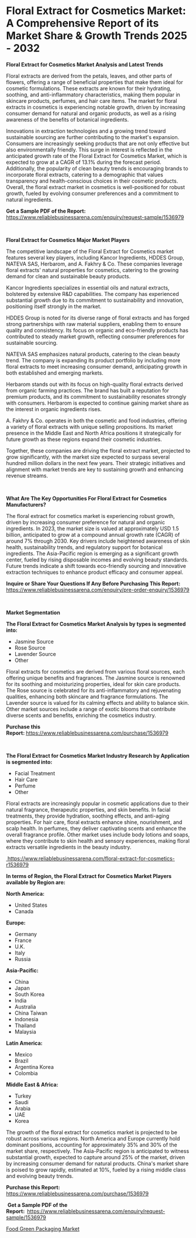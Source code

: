 <p><h1>Floral Extract for Cosmetics Market: A Comprehensive Report of its Market Share & Growth Trends 2025 - 2032</h1></p><p><strong>Floral Extract for Cosmetics Market Analysis and Latest Trends</strong></p>
<p><p>Floral extracts are derived from the petals, leaves, and other parts of flowers, offering a range of beneficial properties that make them ideal for cosmetic formulations. These extracts are known for their hydrating, soothing, and anti-inflammatory characteristics, making them popular in skincare products, perfumes, and hair care items. The market for floral extracts in cosmetics is experiencing notable growth, driven by increasing consumer demand for natural and organic products, as well as a rising awareness of the benefits of botanical ingredients.</p><p>Innovations in extraction technologies and a growing trend toward sustainable sourcing are further contributing to the market's expansion. Consumers are increasingly seeking products that are not only effective but also environmentally friendly. This surge in interest is reflected in the anticipated growth rate of the Floral Extract for Cosmetics Market, which is expected to grow at a CAGR of 13.1% during the forecast period. Additionally, the popularity of clean beauty trends is encouraging brands to incorporate floral extracts, catering to a demographic that values transparency and health-conscious choices in their cosmetic products. Overall, the floral extract market in cosmetics is well-positioned for robust growth, fueled by evolving consumer preferences and a commitment to natural ingredients.</p></p>
<p><strong>Get a Sample PDF of the Report:&nbsp;</strong> <a href="https://www.reliablebusinessarena.com/enquiry/request-sample/1536979?utm_campaign=3014&utm_medium=2&utm_source=Github&utm_content=ia&utm_term=03042025&utm_id=floral-extract-for-cosmetics">https://www.reliablebusinessarena.com/enquiry/request-sample/1536979</a></p>
<p>&nbsp;</p>
<p><strong>Floral Extract for Cosmetics Major Market Players</strong></p>
<p><p>The competitive landscape of the Floral Extract for Cosmetics market features several key players, including Kancor Ingredients, HDDES Group, NATEVA SAS, Herbarom, and A. Fakhry & Co. These companies leverage floral extracts' natural properties for cosmetics, catering to the growing demand for clean and sustainable beauty products.</p><p>Kancor Ingredients specializes in essential oils and natural extracts, bolstered by extensive R&D capabilities. The company has experienced substantial growth due to its commitment to sustainability and innovation, positioning itself strongly in the market.</p><p>HDDES Group is noted for its diverse range of floral extracts and has forged strong partnerships with raw material suppliers, enabling them to ensure quality and consistency. Its focus on organic and eco-friendly products has contributed to steady market growth, reflecting consumer preferences for sustainable sourcing.</p><p>NATEVA SAS emphasizes natural products, catering to the clean beauty trend. The company is expanding its product portfolio by including more floral extracts to meet increasing consumer demand, anticipating growth in both established and emerging markets.</p><p>Herbarom stands out with its focus on high-quality floral extracts derived from organic farming practices. The brand has built a reputation for premium products, and its commitment to sustainability resonates strongly with consumers. Herbarom is expected to continue gaining market share as the interest in organic ingredients rises.</p><p>A. Fakhry & Co. operates in both the cosmetic and food industries, offering a variety of floral extracts with unique selling propositions. Its market presence in the Middle East and North Africa positions it strategically for future growth as these regions expand their cosmetic industries.</p><p>Together, these companies are driving the floral extract market, projected to grow significantly, with the market size expected to surpass several hundred million dollars in the next few years. Their strategic initiatives and alignment with market trends are key to sustaining growth and enhancing revenue streams.</p></p>
<p>&nbsp;</p>
<p><strong>What Are The Key Opportunities For Floral Extract for Cosmetics Manufacturers?</strong></p>
<p><p>The floral extract for cosmetics market is experiencing robust growth, driven by increasing consumer preference for natural and organic ingredients. In 2023, the market size is valued at approximately USD 1.5 billion, anticipated to grow at a compound annual growth rate (CAGR) of around 7% through 2030. Key drivers include heightened awareness of skin health, sustainability trends, and regulatory support for botanical ingredients. The Asia-Pacific region is emerging as a significant growth center, fueled by rising disposable incomes and evolving beauty standards. Future trends indicate a shift towards eco-friendly sourcing and innovative extraction techniques to enhance product efficacy and consumer appeal.</p></p>
<p><strong>Inquire or Share Your Questions If Any Before Purchasing This Report:</strong> <a href="https://www.reliablebusinessarena.com/enquiry/pre-order-enquiry/1536979?utm_campaign=3014&utm_medium=2&utm_source=Github&utm_content=ia&utm_term=03042025&utm_id=floral-extract-for-cosmetics">https://www.reliablebusinessarena.com/enquiry/pre-order-enquiry/1536979</a></p>
<p>&nbsp;</p>
<p><strong>Market Segmentation</strong></p>
<p><strong>The Floral Extract for Cosmetics Market Analysis by types is segmented into:</strong></p>
<p><ul><li>Jasmine Source</li><li>Rose Source</li><li>Lavender Source</li><li>Other</li></ul></p>
<p><p>Floral extracts for cosmetics are derived from various floral sources, each offering unique benefits and fragrances. The Jasmine source is renowned for its soothing and moisturizing properties, ideal for skin care products. The Rose source is celebrated for its anti-inflammatory and rejuvenating qualities, enhancing both skincare and fragrance formulations. The Lavender source is valued for its calming effects and ability to balance skin. Other market sources include a range of exotic blooms that contribute diverse scents and benefits, enriching the cosmetics industry.</p></p>
<p><strong>Purchase this Report:&nbsp;</strong><a href="https://www.reliablebusinessarena.com/purchase/1536979?utm_campaign=3014&utm_medium=2&utm_source=Github&utm_content=ia&utm_term=03042025&utm_id=floral-extract-for-cosmetics">https://www.reliablebusinessarena.com/purchase/1536979</a></p>
<p>&nbsp;</p>
<p><strong>The Floral Extract for Cosmetics Market Industry Research by Application is segmented into:</strong></p>
<p><ul><li>Facial Treatment</li><li>Hair Care</li><li>Perfume</li><li>Other</li></ul></p>
<p><p>Floral extracts are increasingly popular in cosmetic applications due to their natural fragrance, therapeutic properties, and skin benefits. In facial treatments, they provide hydration, soothing effects, and anti-aging properties. For hair care, floral extracts enhance shine, nourishment, and scalp health. In perfumes, they deliver captivating scents and enhance the overall fragrance profile. Other market uses include body lotions and soaps, where they contribute to skin health and sensory experiences, making floral extracts versatile ingredients in the beauty industry.</p></p>
<p><a href="https://www.reliablebusinessarena.com/floral-extract-for-cosmetics-r1536979?utm_campaign=3014&utm_medium=2&utm_source=Github&utm_content=ia&utm_term=03042025&utm_id=floral-extract-for-cosmetics">&nbsp;https://www.reliablebusinessarena.com/floral-extract-for-cosmetics-r1536979</a></p>
<p><strong>In terms of Region, the Floral Extract for Cosmetics Market Players available by Region are:</strong></p>
<p>
    <p> <strong> North America: </strong>
        <ul>
            <li>United States</li>
            <li>Canada</li>
        </ul>
        </p> 
    <p> <strong> Europe: </strong>
        <ul>
            <li>Germany</li>
            <li>France</li>
            <li>U.K.</li>
            <li>Italy</li>
            <li>Russia</li>
        </ul>
        </p> 
    <p> <strong> Asia-Pacific: </strong>
        <ul>
            <li>China</li>
            <li>Japan</li>
            <li>South Korea</li>
            <li>India</li>
            <li>Australia</li>
            <li>China Taiwan</li>
            <li>Indonesia</li>
            <li>Thailand</li>
            <li>Malaysia</li>
        </ul>
        </p> 
    <p> <strong> Latin America: </strong>
        <ul>
            <li>Mexico</li>
            <li>Brazil</li>
            <li>Argentina Korea</li>
            <li>Colombia</li>
        </ul>
        </p> 
    <p> <strong> Middle East & Africa: </strong>
        <ul>
            <li>Turkey</li>
            <li>Saudi</li>
            <li>Arabia</li>
            <li>UAE</li>
            <li>Korea</li>
        </ul>
    </p>
    </p>
<p><p>The growth of the floral extract for cosmetics market is projected to be robust across various regions. North America and Europe currently hold dominant positions, accounting for approximately 35% and 30% of the market share, respectively. The Asia-Pacific region is anticipated to witness substantial growth, expected to capture around 25% of the market, driven by increasing consumer demand for natural products. China's market share is poised to grow rapidly, estimated at 10%, fueled by a rising middle class and evolving beauty trends.</p></p>
<p><strong>Purchase this Report: </strong><a href="https://www.reliablebusinessarena.com/purchase/1536979?utm_campaign=3014&utm_medium=2&utm_source=Github&utm_content=ia&utm_term=03042025&utm_id=floral-extract-for-cosmetics">https://www.reliablebusinessarena.com/purchase/1536979</a></p>
<p>&nbsp;<strong>Get a Sample PDF of the Report:&nbsp;&nbsp;</strong><a href="https://www.reliablebusinessarena.com/enquiry/request-sample/1536979?utm_campaign=3014&utm_medium=2&utm_source=Github&utm_content=ia&utm_term=03042025&utm_id=floral-extract-for-cosmetics">https://www.reliablebusinessarena.com/enquiry/request-sample/1536979</a></p>
<p><strong></strong></p>
<p><p><a href="https://github.com/ternainglin/Market-Research-Report-List-1/blob/main/food-green-packaging-market.md?utm_campaign=3014&utm_medium=2&utm_source=Github&utm_content=ia&utm_term=03042025&utm_id=floral-extract-for-cosmetics">Food Green Packaging Market</a></p></p>